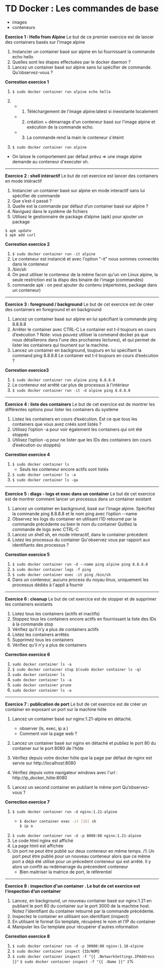 # TD Docker : Les commandes de base

 - images
 - conteneurs

**Exercice 1 : Hello from Alpine**
Le but de ce premier exercice est de lancer des containers basés sur l'image alpine
1. Instancier un container basé sur alpine en lui fournissant la commande echo hello
2. Quelles sont les étapes effectuées par le docker daemon ?
3. Lancez un container basé sur alpine sans lui spécifier de commande. Qu’observez-vous ?

**Correstion exercice 1**

1. ```$ sudo docker container run alpine echo hello```
2. 
   - 1.  Téléchargement de l'image alpine:latest si inexistante localement
   - 2. création + démarrage d'un conteneur basé sur l'image alpine et exécution de la commande echo. 
   - 3. La commande rend la main le conteneur s'éteint
   
3.  ```$ sudo docker container run alpine```
   - On laisse le comportement par défaut prévu => une image alpine demande au conteneur d'executer sh.

---

**Exercice 2 : shell intéractif**
Le but de cet exercice est lancer des containers en mode intéractif
1. Instancier un container basé sur alpine en mode interactif sans lui spécifier de commande
2. Que s’est-il passé ?
3. Quelle est la commande par défaut d’un container basé sur alpine ?
4. Naviguez dans le système de fichiers
5. Utilisez le gestionnaire de package d’alpine (apk) pour ajouter un package
```
$ apk update
$ apk add curl
```

**Correstion exercice 2**

1. ```$ sudo docker container run -it alpine```
2. Le conteneur est instancié et avec l'option "-it" nous sommes connectés dans le conteneur
3. /bin/sh
4. On peut utiliser le conteneur de la même facon qu'un vm Linux alpine, la seule restriction est la dispo des binaire de l'image (commandes)
5. commande apk : on peut ajouter du contenu (répertoires, package dans un conteneur)

---

**Exercice 3 : foreground / background**
Le but de cet exercice est de créer des containers en foreground et en background
1. Lancez un container basé sur alpine en lui spécifiant la commande ping 8.8.8.8
2. Arrêter le container avec CTRL-C
Le container est t-il toujours en cours d’exécution ?
Note: vous pouvez utiliser la command docker ps que nous détaillerons dans l'une des
prochaines lectures), et qui permet de lister les containers qui tournent sur la machine.
3. Lancez un container en background, toujours en lui spécifiant la command ping 8.8.8.8
Le container est t-il toujours en cours d’exécution ?

**Correstion exercice3**

1. ```$ sudo docker container run alpine ping 8.8.8.8```
2. Le conteneur est arrêté car plus de processus à l'intérieur
3. ```$ sudo docker container run -it -d alpine ping 8.8.8.8```

---

**Exercice 4 : liste des containers**
Le but de cet exercice est de montrer les différentes options pour lister les containers du
système
1. Listez les containers en cours d’exécution. Est ce que tous les containers que vous avez créés sont listés ?
2. Utilisez l’option -a pour voir également les containers qui ont été stoppés
3. Utilisez l’option -q pour ne lister que les IDs des containers (en cours d’exécution ou
stoppés)

**Correstion exercice 4**

1. ```$ sudo docker container ls```
   - Seuls les conteneur encore actifs sont listés
2. ```$ sudo docker container ls -a```
3. ```$ sudo docker container ls -qa```

---

**Exercice 5 : diags - logs et exec dans un container**
Le but de cet exercice est de montrer comment lancer un processus dans un container
existant
1. Lancez un container en background, basé sur l’image alpine. Spécifiez la commande
ping 8.8.8.8 et le nom ping avec l’option --name
2. Observez les logs du container en utilisant l’ID retourné par la commande précédente ou bien le nom du container
Quittez la commande de logs avec CTRL-C
3. Lancez un shell sh, en mode interactif, dans le container précédent
4. Listez les processus du container
Qu'observez vous par rapport aux identifiants des processus ?

**Correstion exercice 5**

1. ```$ sudo docker container run -d --name ping alpine ping 8.8.8.8```
2. ```$ sudo docker container logs -f ping```
3. ```$ sudo docker container exec -it ping /bin/sh```
4. Dans un conteneur, aucuns process du noyau linux, uniquement les processus dédiés à l'appli à fournir

---

**Exercice 6 : cleanup**
Le but de cet exercice est de stopper et de supprimer les containers existants
1. Listez tous les containers (actifs et inactifs)
2. Stoppez tous les containers encore actifs en fournissant la liste des IDs à la commande
stop
3. Vérifiez qu’il n’y a plus de containers actifs
4. Listez les containers arrêtés
5. Supprimez tous les containers
6. Vérifiez qu’il n’y a plus de containers

**Correction exercice 6**

1. ```sudo docker container ls -a```
2. ```$ sudo docker container stop $(sudo docker container ls -q)```
3. ```sudo docker container ls```
4. ```sudo docker container ls -a```
5. ```sudo docker container prune```
6. ```sudo docker container ls -a```

---

**Exercice 7 : publication de port**
Le but de cet exercice est de créer un container en exposant un port sur la machine hôte
1. Lancez un container basé sur nginx:1.21-alpine en détaché.
    - observer (ls, exec, ip a )
    - Comment voir la page web ?

2. Lancez un container basé sur nginx en détaché et publiez le port 80 du container sur le port 8080 de
l’hôte
3. Vérifiez depuis votre docker hôte que la page par défaut de nginx est servie sur
http://localhost:8080
4. Vérifiez depuis votre navigateur windows avec l'url : http://ip_docker_hôte:8080

5. Lancez un second container en publiant le même port
Qu’observez-vous ?

**Correction exercice 7**

1. ```$ sudo docker container run -d nginx:1.21-alpine```
    - ```bash
      $ docker container exec -it [ID] sh
      $ ip a
      ```
2. ```$ sudo docker container run -d -p 8080:80 nginx:1.21-alpine```
3. Le code html nginx est affiché
4. La page html est affichée
5. Un port ne peut être publié sur deux conteneur en même temps. /!\ Un port peut être publié pour un nouveau conteneur alors que ce même port a déjà été utilisé pour un précedent conteneur qui est arrêté. Il y alors un conflit au redémarrage du précendent conteneur
    - Bien maitriser la matrice de port, le référentiel

---

**Exercice 8 : inspection d'un container . Le but de cet exercice est l'inspection d’un container**
1. Lancez, en background, un nouveau container basé sur nginx:1.21 en publiant le port 80
du container sur le port 3000 de la machine host.
Notez l'identifiant du container retourné par la commande précédente.
2. Inspectez le container en utilisant son identifiant (inspect)
3. En utilisant le format Go template, récupérez le nom et l’IP du container
4. Manipuler les Go template pour récupérer d'autres information

**Correstion exercice 8**

1. ```$ sudo docker container run -d -p 30000:80 nginx:1.18-alpine```
2. ```$ sudo docker container inspect {ID/NOM}```
3. ```$ sudo docker container inspect -f "{{ .NetworkSettings.IPAddress }}"```
   ```$ sudo docker container inspect -f "{{ .Name }}" 2```%   